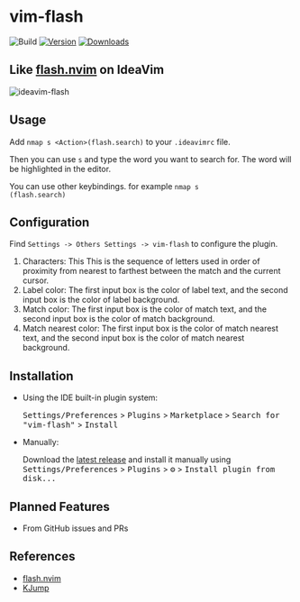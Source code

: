 # vim-flash

![Build](https://github.com/yelog/vim-flash/workflows/Build/badge.svg)
[![Version](https://img.shields.io/jetbrains/plugin/v/25101-vim-flash)](https://plugins.jetbrains.com/plugin/25101-vim-flash)
[![Downloads](https://img.shields.io/jetbrains/plugin/d/25101-vim-flash)](https://plugins.jetbrains.com/plugin/25101-vim-flash)

<h2>Like <a href="https://github.com/folke/flash.nvim">flash.nvim</a> on IdeaVim</h2>

![ideavim-flash](https://github.com/user-attachments/assets/acd88f0a-d628-40ef-89e3-53ccbd3a676a)


## Usage

Add `nmap s <Action>(flash.search)` to your `.ideavimrc` file.

Then you can use `s` and type the word you want to search for. The word will be highlighted in the editor.

You can use other keybindings. for example <code>nmap <leader>s <Action>(flash.search)</code>

## Configuration
Find `Settings -> Others Settings -> vim-flash` to configure the plugin.

1. Characters: This This is the sequence of letters used in order of proximity from nearest to farthest between the match and the current cursor.
2. Label color: The first input box is the color of label text, and the second input box is the color of label background.
3. Match color: The first input box is the color of match text, and the second input box is the color of match background.
4. Match nearest color: The first input box is the color of match nearest text, and the second input box is the color of match nearest background.


## Installation

- Using the IDE built-in plugin system:

  <kbd>Settings/Preferences</kbd> > <kbd>Plugins</kbd> > <kbd>Marketplace</kbd> > <kbd>Search for "vim-flash"</kbd> >
  <kbd>Install</kbd>

- Manually:

  Download the [latest release](https://github.com/yelog/vim-flash/releases/latest) and install it manually using
  <kbd>Settings/Preferences</kbd> > <kbd>Plugins</kbd> > <kbd>⚙️</kbd> > <kbd>Install plugin from disk...</kbd>

## Planned Features

- From GitHub issues and PRs

## References

- [flash.nvim](https://github.com/folke/flash.nvim)
- [KJump](https://github.com/a690700752/KJump)
